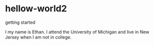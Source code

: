 # hellow-world2
getting started

I my name is Ethan. I attend the University of Michigan and live in New Jersey when I am not in college. 

